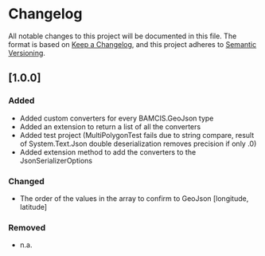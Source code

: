 # Changelog

All notable changes to this project will be documented in this file.
The format is based on [Keep a Changelog](https://keepachangelog.com/en/1.0.0/),
and this project adheres to [Semantic Versioning](https://semver.org/spec/v2.0.0.html).

## [1.0.0]

### Added

- Added custom converters for every BAMCIS.GeoJson type
- Added an extension to return a list of all the converters
- Added test project (MultiPolygonTest fails due to string compare, result of System.Text.Json double deserialization removes precision if only .0)
- Added extension method to add the converters to the JsonSerializerOptions

### Changed

- The order of the values in the array to confirm to GeoJson [longitude, latitude]

### Removed

- n.a.
